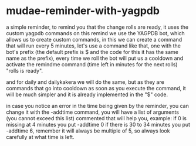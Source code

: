 # mudae-reminder-with-yagpdb
a simple reminder, to remind you that the change rolls are ready, it uses the custom yagpdb commands
on this remind we use the YAGPDB bot, which allows us to create custom commands, in this we can create
a command that will run every 5 minutes, let's use a command like that, one with the bot's prefix 
(the default prefix is ​​$ and the code for this it has the same name as the prefix), every time we roll the bot will put
us a cooldown and activate the remindme command (time left in minutes for the next rolls) "rolls is ready".

and for daily and dailykakera we will do the same, but as they are commands that go into cooldown as soon as you execute the command, it will
be much simpler and it is already implemented in the "$" code.

in case you notice an error in the time being given by the reminder, you can change it with the -addtime command, you 
will have a list of arguments (you cannot exceed this list) commented that will help you, example: if 0 is missing at 4 minutes you put -addtime 0 if
there is 30 to 34 minutes you put -addtime 6, remember it will always be multiple of 5, so always look carefully at what time is left.

